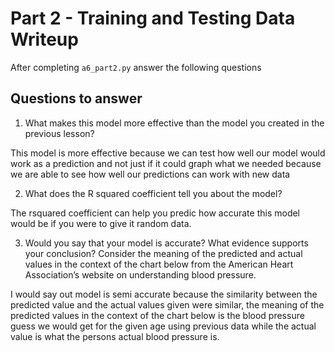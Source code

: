 # Part 2 - Training and Testing Data Writeup

After completing `a6_part2.py` answer the following questions

## Questions to answer

1. What makes this model more effective than the model you created in the previous lesson?

This model is more effective because we can test how well our model would work as a prediction and not just if it could graph what we needed because we are able to see how well our predictions can work with new data

2. What does the R squared coefficient tell you about the model?

The rsquared coefficient can help you predic how accurate this model would be if you were to give it random data.

3. Would you say that your model is accurate? What evidence supports your conclusion? Consider the meaning of the predicted and actual values in the context of the chart below from the American Heart Association’s website on understanding blood pressure.

I would say out model is semi accurate because the similarity between the predicted value and the actual values given were similar, the meaning of the predicted values in the context of the chart below is the blood pressure guess we would get for the given age using previous data while the actual value is what the persons actual blood pressure is.